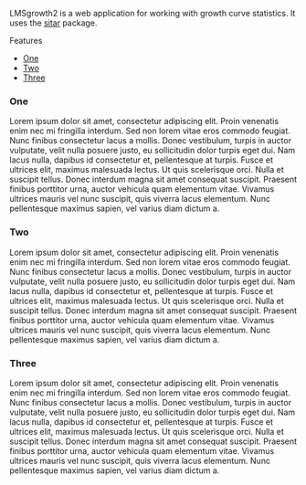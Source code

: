 LMSgrowth2 is a web application for working with growth curve statistics. It uses the [sitar](https://github.com/statist7/sitar/) package.

Features

- [One](#help1)
- [Two](#help2)
- [Three](#help3)

### <a name="help1"></a>One

Lorem ipsum dolor sit amet, consectetur adipiscing elit. Proin venenatis enim nec mi fringilla interdum. Sed non lorem vitae eros commodo feugiat. Nunc finibus consectetur lacus a mollis. Donec vestibulum, turpis in auctor vulputate, velit nulla posuere justo, eu sollicitudin dolor turpis eget dui. Nam lacus nulla, dapibus id consectetur et, pellentesque at turpis. Fusce et ultrices elit, maximus malesuada lectus. Ut quis scelerisque orci. Nulla et suscipit tellus. Donec interdum magna sit amet consequat suscipit. Praesent finibus porttitor urna, auctor vehicula quam elementum vitae. Vivamus ultrices mauris vel nunc suscipit, quis viverra lacus elementum. Nunc pellentesque maximus sapien, vel varius diam dictum a. 

### <a name="help2"></a>Two

Lorem ipsum dolor sit amet, consectetur adipiscing elit. Proin venenatis enim nec mi fringilla interdum. Sed non lorem vitae eros commodo feugiat. Nunc finibus consectetur lacus a mollis. Donec vestibulum, turpis in auctor vulputate, velit nulla posuere justo, eu sollicitudin dolor turpis eget dui. Nam lacus nulla, dapibus id consectetur et, pellentesque at turpis. Fusce et ultrices elit, maximus malesuada lectus. Ut quis scelerisque orci. Nulla et suscipit tellus. Donec interdum magna sit amet consequat suscipit. Praesent finibus porttitor urna, auctor vehicula quam elementum vitae. Vivamus ultrices mauris vel nunc suscipit, quis viverra lacus elementum. Nunc pellentesque maximus sapien, vel varius diam dictum a. 

### <a name="help3"></a>Three

Lorem ipsum dolor sit amet, consectetur adipiscing elit. Proin venenatis enim nec mi fringilla interdum. Sed non lorem vitae eros commodo feugiat. Nunc finibus consectetur lacus a mollis. Donec vestibulum, turpis in auctor vulputate, velit nulla posuere justo, eu sollicitudin dolor turpis eget dui. Nam lacus nulla, dapibus id consectetur et, pellentesque at turpis. Fusce et ultrices elit, maximus malesuada lectus. Ut quis scelerisque orci. Nulla et suscipit tellus. Donec interdum magna sit amet consequat suscipit. Praesent finibus porttitor urna, auctor vehicula quam elementum vitae. Vivamus ultrices mauris vel nunc suscipit, quis viverra lacus elementum. Nunc pellentesque maximus sapien, vel varius diam dictum a. 
